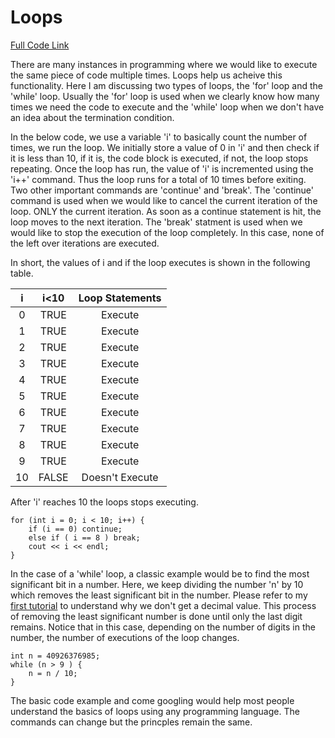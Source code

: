 # Loops

[Full Code Link](tutorial3.cpp)

There are many instances in programming where we would like to execute the same piece of code multiple times. Loops help us acheive this functionality. Here I am discussing two types of loops, the 'for' loop and the 'while' loop. Usually the 'for' loop is used when we clearly know how many times we need the code to execute and the 'while' loop when we don't have an idea about the termination condition.

In the below code, we use a variable 'i' to basically count the number of times, we run the loop. We initially store a value of 0 in 'i' and then check if it is less than 10, if it is, the code block is executed, if not, the loop stops repeating. Once the loop has run, the value of 'i' is incremented using the 'i++' command. Thus the loop runs for a total of 10 times before exiting. Two other important commands are 'continue' and 'break'. The 'continue' command is used when we would like to cancel the current iteration of the loop. ONLY the current iteration. As soon as a continue statement is hit, the loop moves to the next iteration. The 'break' statment is used when we would like to stop the execution of the loop completely. In this case, none of the left over iterations are executed.

In short, the values of i and if the loop executes is shown in the following table.

|i|i<10|Loop Statements|
|:-:|:-:|:-:|
|0|TRUE|Execute|
|1|TRUE|Execute|
|2|TRUE|Execute|
|3|TRUE|Execute|
|4|TRUE|Execute|
|5|TRUE|Execute|
|6|TRUE|Execute|
|7|TRUE|Execute|
|8|TRUE|Execute|
|9|TRUE|Execute|
|10|FALSE|Doesn't Execute|
After 'i' reaches 10 the loops stops executing.
```
for (int i = 0; i < 10; i++) {
    if (i == 0) continue;
    else if ( i == 8 ) break;
    cout << i << endl;
}
```
In the case of a 'while' loop, a classic example would be to find the most significant bit in a number. Here, we keep dividing the number 'n' by 10 which removes the least significant bit in the number. Please refer to my [first tutorial](tutorial1.md) to understand why we don't get a decimal value. This process of removing the least significant number is done until only the last digit remains. Notice that in this case, depending on the number of digits in the number, the number of executions of the loop changes.
```
int n = 40926376985;
while (n > 9 ) {
    n = n / 10;
}
```
The basic code example and come googling would help most people understand the basics of loops using any programming language. The commands can change but the princples remain the same.